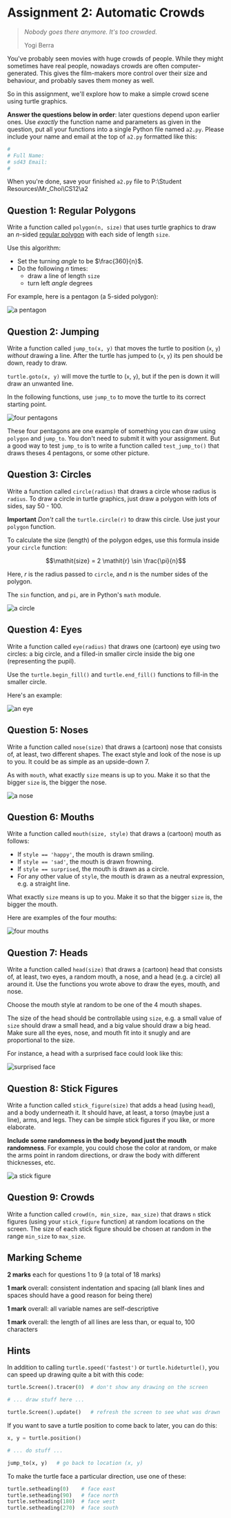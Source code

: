 # Assignment 2: Automatic Crowds

> *Nobody goes there anymore. It's too crowded.*
>
> Yogi Berra

You've probably seen movies with huge crowds of people. While they might
sometimes have real people, nowadays crowds are often computer-generated. This
gives the film-makers more control over their size and behaviour, and probably
saves them money as well.

So in this assignment, we'll explore how to make a simple crowd scene using
turtle graphics.

**Answer the questions below in order**: later questions depend upon earlier
ones. Use *exactly* the function name and parameters as given in the question,
put all your functions into a single Python file named `a2.py`. Please include
your name and email at the top of `a2.py` formatted like this:

```python
#
# Full Name:
# sd43 Email:
#
```

When you're done, save your finished `a2.py` file to P:\Student Resources\Mr_Choi\CS12\a2


## Question 1: Regular Polygons

Write a function called `polygon(n, size)` that uses turtle graphics to draw
an $n$-sided [regular polygon](https://en.wikipedia.org/wiki/Regular_polygon)
with each side of length `size`.

Use this algorithm:

- Set the turning $\mathit{angle}$ to be $\frac{360}{n}$.
- Do the following $n$ times:
	+ draw a line of length `size`
	+ turn left $\mathit{angle}$ degrees

For example, here is a pentagon (a 5-sided polygon):

![a pentagon](pentagon.gif)


## Question 2: Jumping

Write a function called `jump_to(x, y)` that moves the turtle to position
(`x`, `y`) *without* drawing a line. After the turtle has jumped to (`x`, `y`)
its pen should be down, ready to draw.

`turtle.goto(x, y)` will move the turtle to (`x`, `y`), but if the pen is down
it will draw an unwanted line.

In the following functions, use `jump_to` to move the turtle to its correct
starting point.

![four pentagons](fourPentagons.gif)

These four pentagons are one example of something you can draw using `polygon`
and `jump_to`. You don't need to submit it with your assignment. But a good
way to test `jump_to` is to write a function called `test_jump_to()` that
draws theses 4 pentagons, or some other picture.


## Question 3: Circles

Write a function called `circle(radius)` that draws a circle whose radius is
`radius`. To draw a circle in turtle graphics, just draw a polygon with lots
of sides, say 50 - 100.

**Important** *Don't* call the `turtle.circle(r)` to draw this circle. Use
just your `polygon` function.

To calculate the size (length) of the polygon edges, use this formula inside
your `circle` function:

$$\mathit{size} = 2 \mathit{r} \sin \frac{\pi}{n}$$

Here, $r$ is the radius passed to `circle`, and $n$ is the number sides of the
polygon.

The `sin` function, and `pi`, are in Python's `math` module.

![a circle](circle.gif)


## Question 4: Eyes

Write a function called `eye(radius)` that draws one (cartoon) eye using two
circles: a big circle, and a filled-in smaller circle inside the big one
(representing the pupil).

Use the `turtle.begin_fill()` and `turtle.end_fill()` functions to fill-in the
smaller circle.

Here's an example:

![an eye](eye.gif)


## Question 5: Noses

Write a function called `nose(size)` that draws a (cartoon) nose that consists
of, at least, two different shapes. The exact style and look of the nose is up
to you. It could be as simple as an upside-down 7.

As with `mouth`, what exactly `size` means is up to you. Make it so that the
bigger `size` is, the bigger the nose.

![a nose](nose.gif)


## Question 6: Mouths

Write a function called `mouth(size, style)` that draws a (cartoon) mouth as
follows:

- If `style == 'happy'`, the mouth is drawn smiling. 
- If `style == 'sad'`, the mouth is drawn frowning.
- If `style == surprised`, the mouth is drawn as a circle.
- For any other value of `style`, the mouth is drawn as a neutral expression,
  e.g. a straight line.

What exactly `size` means is up to you. Make it so that the bigger `size` is,
the bigger the mouth.

Here are examples of the four mouths:

![four mouths](mouths.gif)


## Question 7: Heads

Write a function called `head(size)` that draws a (cartoon) head that consists
of, at least, two eyes, a random mouth, a nose, and a head (e.g. a circle) all
around it. Use the functions you wrote above to draw the eyes, mouth, and
nose.

Choose the mouth style at random to be one of the 4 mouth shapes.

The size of the head should be controllable using `size`, e.g. a small value
of `size` should draw a small head, and a big value should draw a big head.
Make sure all the eyes, nose, and mouth fit into it snugly and are
proportional to the size.

For instance, a head with a surprised face could look like this:

![surprised face](surprised.gif)


## Question 8: Stick Figures

Write a function called `stick_figure(size)` that adds a head (using `head`),
and a body underneath it. It should have, at least, a torso (maybe just a
line), arms, and legs. They can be simple stick figures if you like, or more
elaborate.

**Include some randomness in the body beyond just the mouth randomness**. For
example, you could chose the color at random, or make the arms point in random
directions, or draw the body with different thicknesses, etc.

![a stick figure](stick_figure.png)


## Question 9: Crowds

Write a function called `crowd(n, min_size, max_size)` that draws `n` stick
figures (using your `stick_figure` function) at random locations on the
screen. The size of each stick figure should be chosen at random in the range
`min_size` to `max_size`.


## Marking Scheme

**2 marks** each for questions 1 to 9 (a total of 18 marks)

**1 mark** overall: consistent indentation and spacing (all blank lines and
spaces should have a good reason for being there)

**1 mark** overall: all variable names are self-descriptive

**1 mark** overall: the length of all lines are less than, or equal to, 100
characters


## Hints

In addition to calling `turtle.speed('fastest')` or `turtle.hideturtle()`, you
can speed up drawing quite a bit with this code:

```python
turtle.Screen().tracer(0)  # don't show any drawing on the screen

# ... draw stuff here ...

turtle.Screen().update()   # refresh the screen to see what was drawn
 ```

If you want to save a turtle position to come back to later, you can do this:

 ```python
 x, y = turtle.position()

 # ... do stuff ...

 jump_to(x, y)   # go back to location (x, y)
 ```

To make the turtle face a particular direction, use one of these:

```python
turtle.setheading(0)    # face east
turtle.setheading(90)   # face north
turtle.setheading(180)  # face west
turtle.setheading(270)  # face south
```
